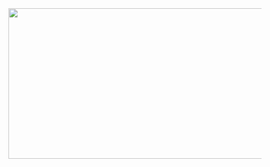 <a href="https://github.com/devxb/gitanimals">
  <img
    src="https://render.gitanimals.org/farms/gnlwo021"
    width="600"
    height="300"
  />
</a>